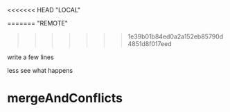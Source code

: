 <<<<<<< HEAD
"LOCAL"

=======
"REMOTE"
>>>>>>> 1e39b01b84ed0a2a152eb85790d4851d8f017eed

write a few lines

less see what happens


# mergeAndConflicts
